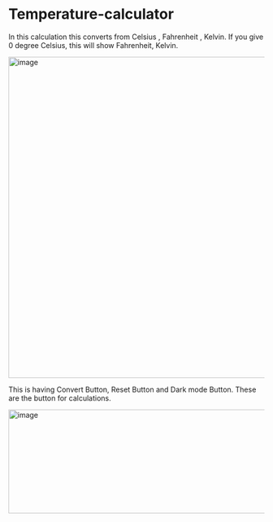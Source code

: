 # Temperature-calculator
In this calculation this converts from Celsius , Fahrenheit , Kelvin.
If you give 0 degree Celsius, this will show Fahrenheit, Kelvin.

<img width="557" height="631" alt="image" src="https://github.com/user-attachments/assets/2f6054a2-fc3e-438b-b9f9-8e87aeb4f243" />

This is having Convert Button, Reset Button and Dark mode Button.
These are the button for calculations.

<img width="507" height="204" alt="image" src="https://github.com/user-attachments/assets/42593057-aa27-412e-8ff8-edbf14c96c5d" />
